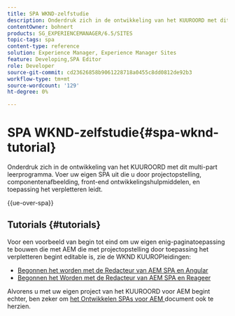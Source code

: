```yaml
---
title: SPA WKND-zelfstudie
description: Onderdruk zich in de ontwikkeling van het KUUROORD met dit multi-part leerprogramma. Voer uw eigen SPA uit die u door projectopstelling, componentenafbeelding, front-end ontwikkelingshulpmiddelen, en toepassing het verpletteren leidt.
contentOwner: bohnert
products: SG_EXPERIENCEMANAGER/6.5/SITES
topic-tags: spa
content-type: reference
solution: Experience Manager, Experience Manager Sites
feature: Developing,SPA Editor
role: Developer
source-git-commit: cd23626858b9061228718a0455c8dd0812de92b3
workflow-type: tm+mt
source-wordcount: '129'
ht-degree: 0%

---
```


# SPA WKND-zelfstudie{#spa-wknd-tutorial}

Onderdruk zich in de ontwikkeling van het KUUROORD met dit multi-part leerprogramma. Voer uw eigen SPA uit die u door projectopstelling, componentenafbeelding, front-end ontwikkelingshulpmiddelen, en toepassing het verpletteren leidt.

{{ue-over-spa}}

## Tutorials {#tutorials}

Voor een voorbeeld van begin tot eind om uw eigen enig-paginatoepassing te bouwen die met AEM die met projectopstelling door toepassing het verpletteren begint editable is, zie de WKND KUUROPleidingen:

* [ Begonnen het worden met de Redacteur van AEM SPA en Angular ](https://experienceleague.adobe.com/docs/experience-manager-learn/getting-started-with-aem-headless/spa-editor/angular/overview.html)
* [ Begonnen het Worden met de Redacteur van AEM SPA en Reageer ](https://experienceleague.adobe.com/docs/experience-manager-learn/getting-started-with-aem-headless/spa-editor/react/overview.html)

Alvorens u met uw eigen project van het KUUROORD voor AEM begint echter, ben zeker om [ het Ontwikkelen SPAs voor AEM ](/help/sites-developing/spa-architecture.md) document ook te herzien.
